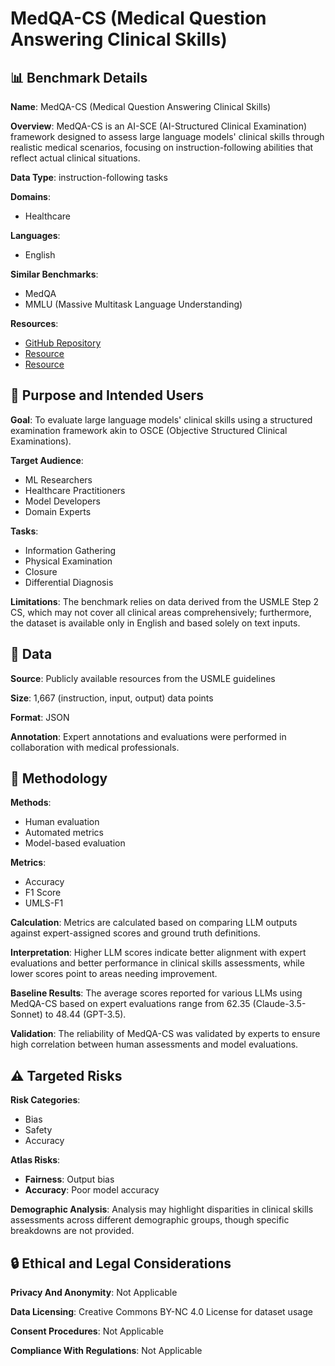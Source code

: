 # MedQA-CS (Medical Question Answering Clinical Skills)

## 📊 Benchmark Details

**Name**: MedQA-CS (Medical Question Answering Clinical Skills)

**Overview**: MedQA-CS is an AI-SCE (AI-Structured Clinical Examination) framework designed to assess large language models' clinical skills through realistic medical scenarios, focusing on instruction-following abilities that reflect actual clinical situations.

**Data Type**: instruction-following tasks

**Domains**:
- Healthcare

**Languages**:
- English

**Similar Benchmarks**:
- MedQA
- MMLU (Massive Multitask Language Understanding)

**Resources**:
- [GitHub Repository](https://github.com/bio-nlp/MedQA-CS)
- [Resource](https://huggingface.co/datasets/bio-nlp-umass/MedQA-CS-Student)
- [Resource](https://huggingface.co/datasets/bio-nlp-umass/MedQA-CS-Exam)

## 🎯 Purpose and Intended Users

**Goal**: To evaluate large language models' clinical skills using a structured examination framework akin to OSCE (Objective Structured Clinical Examinations).

**Target Audience**:
- ML Researchers
- Healthcare Practitioners
- Model Developers
- Domain Experts

**Tasks**:
- Information Gathering
- Physical Examination
- Closure
- Differential Diagnosis

**Limitations**: The benchmark relies on data derived from the USMLE Step 2 CS, which may not cover all clinical areas comprehensively; furthermore, the dataset is available only in English and based solely on text inputs.

## 💾 Data

**Source**: Publicly available resources from the USMLE guidelines

**Size**: 1,667 (instruction, input, output) data points

**Format**: JSON

**Annotation**: Expert annotations and evaluations were performed in collaboration with medical professionals.

## 🔬 Methodology

**Methods**:
- Human evaluation
- Automated metrics
- Model-based evaluation

**Metrics**:
- Accuracy
- F1 Score
- UMLS-F1

**Calculation**: Metrics are calculated based on comparing LLM outputs against expert-assigned scores and ground truth definitions.

**Interpretation**: Higher LLM scores indicate better alignment with expert evaluations and better performance in clinical skills assessments, while lower scores point to areas needing improvement.

**Baseline Results**: The average scores reported for various LLMs using MedQA-CS based on expert evaluations range from 62.35 (Claude-3.5-Sonnet) to 48.44 (GPT-3.5).

**Validation**: The reliability of MedQA-CS was validated by experts to ensure high correlation between human assessments and model evaluations.

## ⚠️ Targeted Risks

**Risk Categories**:
- Bias
- Safety
- Accuracy

**Atlas Risks**:
- **Fairness**: Output bias
- **Accuracy**: Poor model accuracy

**Demographic Analysis**: Analysis may highlight disparities in clinical skills assessments across different demographic groups, though specific breakdowns are not provided.

## 🔒 Ethical and Legal Considerations

**Privacy And Anonymity**: Not Applicable

**Data Licensing**: Creative Commons BY-NC 4.0 License for dataset usage

**Consent Procedures**: Not Applicable

**Compliance With Regulations**: Not Applicable
